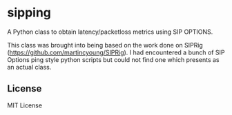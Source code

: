 # sipping

A Python class to obtain latency/packetloss metrics using SIP OPTIONS.

This class was brought into being based on the work done on SIPRig
(https://github.com/martincyoung/SIPRig). I had encountered a bunch of SIP
Options ping style python scripts but could not find one which presents as
an actual class.

## License

MIT License
